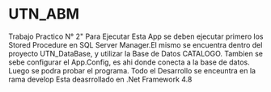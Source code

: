 # UTN_ABM
Trabajo Practico N° 2"
Para Ejecutar Esta App se deben ejecutar primero los Stored Procedure en SQL Server Manager.El mismo se encuentra dentro del proyecto UTN_DataBase, y utilizar la Base de Datos CATALOGO.
Tambien se sebe configurar el App.Config, es ahi donde conecta a la base de datos.
Luego se podra probar el programa.
Todo el Desarrollo se enceuntra en la rama develop
Esta deasrrollado en .Net Framework 4.8
